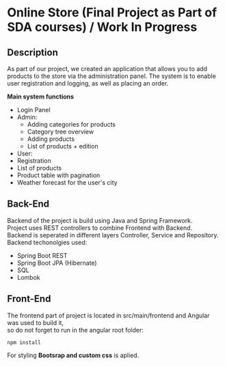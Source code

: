 # Online Store (Final Project as Part of SDA courses) / Work In Progress  

## Description  

As part of our project, we created an application that allows you to add products to the store via the administration panel. The system is to enable user registration and logging, as well as placing an order.  

**Main system functions**  
- Login Panel
- Admin:
  - Adding categories for products
  - Category tree overview
  - Adding products
  - List of products + edition
 - User:
  - Registration
  - List of products
  - Product table with pagination
  - Weather forecast for the user's city  

## Back-End  

Backend of the project is build using Java and Spring Framework.  
Project uses REST controllers to combine Frontend with Backend.  
Backend is seperated in different layers Controller, Service and Repository.  
Backend techonolgies used:
- Spring Boot REST
- Spring Boot JPA (Hibernate)
- SQL
- Lombok

## Front-End  
   
The frontend part of project is located in src/main/frontend and Angular was used to build it,  
so do not forget to run in the angular root folder:  
```
npm install
```  
For styling **Bootsrap and custom css** is aplied.  

